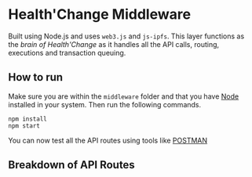 # Health'Change Middleware

Built using Node.js and uses `web3.js` and `js-ipfs`.
This layer functions as the <i>brain of Health'Change</i> as it handles all the API calls, routing, executions and transaction queuing. 

## How to run

Make sure you are within the `middleware` folder and that you have [Node](https://nodejs.org/en/) installed in your system. Then run the following commands.

```
npm install
npm start
```

You can now test all the API routes using tools like [POSTMAN](https://www.postman.com/)

## Breakdown of API Routes
